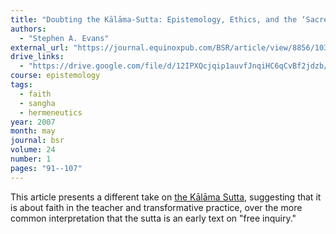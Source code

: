 ```yaml
---
title: "Doubting the Kālāma-Sutta: Epistemology, Ethics, and the ‘Sacred’"
authors:
  - "Stephen A. Evans"
external_url: "https://journal.equinoxpub.com/BSR/article/view/8856/10308"
drive_links:
  - "https://drive.google.com/file/d/12IPXQcjqip1auvfJnqiHC6qCvBf2jdzb/view?usp=sharing"
course: epistemology
tags:
  - faith
  - sangha
  - hermeneutics
year: 2007
month: may
journal: bsr
volume: 24
number: 1
pages: "91--107"
---
```


This article presents a different take on [the Kālāma Sutta](/content/canon/an3.65), suggesting that it is about faith in the teacher and transformative practice, over the more common interpretation that the sutta is an early text on "free inquiry."
